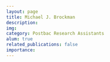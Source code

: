 ```yaml
---
layout: page
title: Michael J. Brockman
description:
img:
category: Postbac Research Assistants
alum: true
related_publications: false
importance:
---
```

